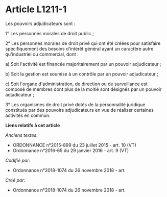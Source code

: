 # Article L1211-1

Les pouvoirs adjudicateurs sont :

1° Les personnes morales de droit public ;

2° Les personnes morales de droit privé qui ont été créées pour satisfaire spécifiquement des besoins d'intérêt général ayant
un caractère autre qu'industriel ou commercial, dont :

a) Soit l'activité est financée majoritairement par un pouvoir adjudicateur ;

b) Soit la gestion est soumise à un contrôle par un pouvoir adjudicateur ;

c) Soit l'organe d'administration, de direction ou de surveillance est composé de membres dont plus de la moitié sont
désignés par un pouvoir adjudicateur ;

3° Les organismes de droit privé dotés de la personnalité juridique constitués par des pouvoirs adjudicateurs en vue de
réaliser certaines activités en commun.

**Liens relatifs à cet article**

_Anciens textes_:

  - ORDONNANCE n°2015-899 du 23 juillet 2015 - art. 10 (VT)
  - Ordonnance n°2016-65 du 29 janvier 2016 - art. 9 (VT)

_Codifié par_:

  - Ordonnance n°2018-1074 du 26 novembre 2018 - art.

_Créé par_:

  - Ordonnance n°2018-1074 du 26 novembre 2018 - art.
